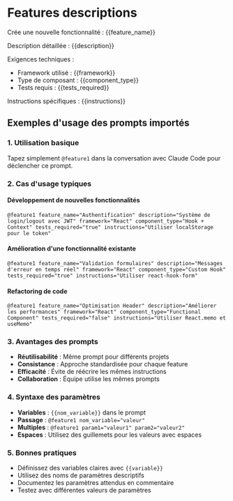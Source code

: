 # Features descriptions
<!-- Features prompts : just faire @feature1 pour lancer le prompt -->

Crée une nouvelle fonctionnalité : {{feature_name}}

Description détaillée : {{description}}

Exigences techniques :
- Framework utilisé : {{framework}}
- Type de composant : {{component_type}}
- Tests requis : {{tests_required}}

Instructions spécifiques : {{instructions}}

## Exemples d'usage des prompts importés

### 1. Utilisation basique
Tapez simplement `@feature1` dans la conversation avec Claude Code pour déclencher ce prompt.

### 2. Cas d'usage typiques

#### Développement de nouvelles fonctionnalités
```
@feature1 feature_name="Authentification" description="Système de login/logout avec JWT" framework="React" component_type="Hook + Context" tests_required="true" instructions="Utiliser localStorage pour le token"
```

#### Amélioration d'une fonctionnalité existante  
```
@feature1 feature_name="Validation formulaires" description="Messages d'erreur en temps réel" framework="React" component_type="Custom Hook" tests_required="true" instructions="Utiliser react-hook-form"
```

#### Refactoring de code
```
@feature1 feature_name="Optimisation Header" description="Améliorer les performances" framework="React" component_type="Functional Component" tests_required="false" instructions="Utiliser React.memo et useMemo"
```

### 3. Avantages des prompts
- **Réutilisabilité** : Même prompt pour différents projets
- **Consistance** : Approche standardisée pour chaque feature  
- **Efficacité** : Évite de réécrire les mêmes instructions
- **Collaboration** : Équipe utilise les mêmes prompts

### 4. Syntaxe des paramètres
- **Variables** : `{{nom_variable}}` dans le prompt
- **Passage** : `@feature1 nom_variable="valeur"`
- **Multiples** : `@feature1 param1="valeur1" param2="valeur2"`
- **Espaces** : Utilisez des guillemets pour les valeurs avec espaces

### 5. Bonnes pratiques
- Définissez des variables claires avec `{{variable}}`
- Utilisez des noms de paramètres descriptifs
- Documentez les paramètres attendus en commentaire
- Testez avec différentes valeurs de paramètres